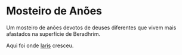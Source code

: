 # Mosteiro de Anões

Um mosteiro de anões devotos de deuses diferentes que vivem mais afastados na superfície de Beradhrim.

Aqui foi onde [Iaris](../../../../../Personagens/PCs/Iaris.md) cresceu.
